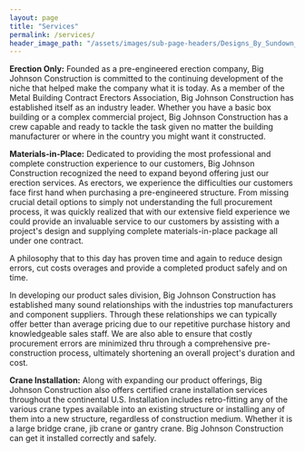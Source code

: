 ```yaml
---
layout: page
title: "Services"
permalink: /services/
header_image_path: "/assets/images/sub-page-headers/Designs_By_Sundown_View.jpg"
---
```

**Erection Only:** Founded as a pre-engineered erection company, Big Johnson Construction is committed to the continuing development of the niche that helped make the company what it is today. As a member of the Metal Building Contract Erectors Association, Big Johnson Construction has established itself as an industry leader. Whether you have a basic box building or a complex commercial project, Big Johnson Construction has a crew capable and ready to tackle the task given no matter the building manufacturer or where in the country you might want it constructed.   

**Materials-in-Place:** Dedicated to providing the most professional and complete construction experience to our customers, Big Johnson Construction recognized the need to expand beyond offering just our erection services. As erectors, we experience the difficulties our customers face first hand when purchasing a pre-engineered structure. From missing crucial detail options to simply not understanding the full procurement process, it was quickly realized that with our extensive field experience we could provide an invaluable service to our customers by assisting with a project's design and supplying complete materials-in-place package all under one contract. 

A philosophy that to this day has proven time and again to reduce design errors, cut costs overages and provide a completed product safely and on time. 

In developing our product sales division, Big Johnson Construction has established many sound relationships with the industries top manufacturers and component suppliers. Through these relationships we can typically offer better than average pricing due to our repetitive purchase history and knowledgeable sales staff. We are also able to ensure that costly procurement errors are minimized thru through a comprehensive pre-construction process, ultimately shortening an overall project's duration and cost.

**Crane Installation:** Along with expanding our product offerings, Big Johnson Construction also offers certified crane installation services throughout the continental U.S. Installation includes retro-fitting any of the various crane types available into an existing structure or installing any of them into a new structure, regardless of construction medium. Whether it is a large bridge crane, jib crane or gantry crane. Big Johnson Construction can get it installed correctly and safely. 
